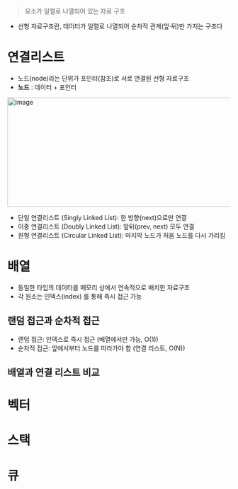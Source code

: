 > 요소가 일렬로 나열되어 있는 자료 구조
- 선형 자료구조란, 데이터가 일렬로 나열되어 순차적 관계(앞·뒤)만 가지는 구조다
# 연결리스트
- 노드(node)라는 단위가 포인터(참조)로 서로 연결된 선형 자료구조
- **노드** : 데이터 + 포인터
<img width="761" height="247" alt="image" src="https://github.com/user-attachments/assets/8d3bfaab-8b4e-4a5a-9c06-3cc3e72af45e" />

- 단일 연결리스트 (Singly Linked List): 한 방향(next)으로만 연결
- 이중 연결리스트 (Doubly Linked List): 앞뒤(prev, next) 모두 연결
- 원형 연결리스트 (Circular Linked List): 마지막 노드가 처음 노드를 다시 가리킴
# 배열
- 동일한 타입의 데이터를 메모리 상에서 연속적으로 배치한 자료구조
- 각 원소는 인덱스(index) 를 통해 즉시 접근 가능
## 랜덤 접근과 순차적 접근
- 랜덤 접근: 인덱스로 즉시 접근 (배열에서만 가능, O(1))
- 순차적 접근: 앞에서부터 노드를 따라가야 함 (연결 리스트, O(N))
## 배열과 연결 리스트 비교
# 벡터
# 스택
# 큐
